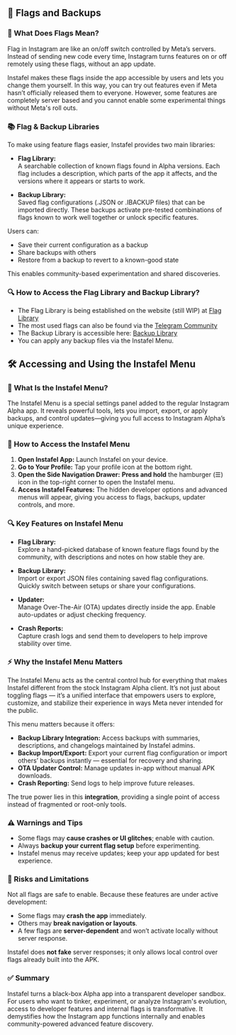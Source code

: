## 🚩 Flags and Backups

### 🔧 What Does Flags Mean?

Flag in Instagram are like an on/off switch controlled by Meta’s servers. Instead of sending new code every time, Instagram turns features on or off remotely using these flags, without an app update.

Instafel makes these flags inside the app accessible by users and lets you change them yourself. In this way, you can try out features even if Meta hasn’t officially released them to everyone. However, some features are completely server based and you cannot enable some experimental things without Meta's roll outs.

### 📚 Flag & Backup Libraries

To make using feature flags easier, Instafel provides two main libraries:

- **Flag Library:**  
  A searchable collection of known flags found in Alpha versions. Each flag includes a description, which parts of the app it affects, and the versions where it appears or starts to work.

- **Backup Library:**  
  Saved flag configurations (.JSON or .IBACKUP files) that can be imported directly. These backups activate pre-tested combinations of flags known to work well together or unlock specific features.

Users can:

- Save their current configuration as a backup
- Share backups with others
- Restore from a backup to revert to a known-good state

This enables community-based experimentation and shared discoveries.

### 🔍 How to Access the Flag Library and Backup Library?

- The Flag Library is being established on the website (still WIP) at [Flag Library](https://instafel.app/library_flag)
- The most used flags can also be found via the [Telegram Community](https://t.me/instafel/34335)
- The Backup Library is accessible here: [Backup Library](https://instafel.app/library_backup)
- You can apply any backup files via the Instafel Menu.

## 🛠️ Accessing and Using the Instafel Menu

### 🔑 What Is the Instafel Menu?

The Instafel Menu is a special settings panel added to the regular Instagram Alpha app. It reveals powerful tools, lets you import, export, or apply backups, and control updates—giving you full access to Instagram Alpha’s unique experience.

### 🚪 How to Access the Instafel Menu

1. **Open Instafel App:** Launch Instafel on your device.
2. **Go to Your Profile:** Tap your profile icon at the bottom right.
3. **Open the Side Navigation Drawer:** **Press and hold** the hamburger (☰) icon in the top-right corner to open the Instafel menu.
4. **Access Instafel Features:** The hidden developer options and advanced menus will appear, giving you access to flags, backups, updater controls, and more.

### 🔍 Key Features on Instafel Menu

- **Flag Library:**  
  Explore a hand-picked database of known feature flags found by the community, with descriptions and notes on how stable they are.

- **Backup Library:**  
  Import or export JSON files containing saved flag configurations. Quickly switch between setups or share your configurations.

- **Updater:**  
  Manage Over-The-Air (OTA) updates directly inside the app. Enable auto-updates or adjust checking frequency.

- **Crash Reports:**  
  Capture crash logs and send them to developers to help improve stability over time.

### ⚡ Why the Instafel Menu Matters

The Instafel Menu acts as the central control hub for everything that makes Instafel different from the stock Instagram Alpha client. It’s not just about toggling flags — it’s a unified interface that empowers users to explore, customize, and stabilize their experience in ways Meta never intended for the public.

This menu matters because it offers:

- **Backup Library Integration:** Access backups with summaries, descriptions, and changelogs maintained by Instafel admins.
- **Backup Import/Export:** Export your current flag configuration or import others’ backups instantly — essential for recovery and sharing.
- **OTA Updater Control:** Manage updates in-app without manual APK downloads.
- **Crash Reporting:** Send logs to help improve future releases.

The true power lies in this **integration**, providing a single point of access instead of fragmented or root-only tools.

### ⚠️ Warnings and Tips

- Some flags may **cause crashes or UI glitches**; enable with caution.
- Always **backup your current flag setup** before experimenting.
- Instafel menus may receive updates; keep your app updated for best experience.

### 🚨 Risks and Limitations

Not all flags are safe to enable. Because these features are under active development:

- Some flags may **crash the app** immediately.
- Others may **break navigation or layouts**.
- A few flags are **server-dependent** and won’t activate locally without server response.

Instafel does **not fake** server responses; it only allows local control over flags already built into the APK.

### ✅ Summary

Instafel turns a black-box Alpha app into a transparent developer sandbox. For users who want to tinker, experiment, or analyze Instagram's evolution, access to developer features and internal flags is transformative. It demystifies how the Instagram app functions internally and enables community-powered advanced feature discovery.
